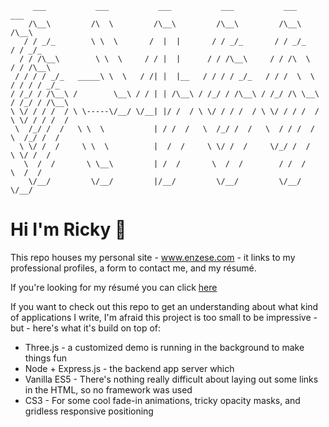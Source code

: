          ___           ___           ___           ___           ___           ___
        /\__\         /\  \         /\__\         /\__\         /\__\         /\__\
       / / _/_        \ \  \       /  |  |       / / _/_       / / _/_       / / _/_
      / / /\__\        \ \  \     / / |  |      / / /\__\     / / /\  \     / / /\__\
     / / / / _/_   _____\ \  \   / /| |  |__   / / / / _/_   / / /  \  \   / / / / _/_
    / /_/ / /\__\ /        \__\ / / | | /\__\ / /_/ / /\__\ / /_/ /\ \__\ / /_/ / /\__\
    \ \/ / / /  / \ \-----\/__/ \/__| |/ /  / \ \/ / / /  / \ \/ / / /  / \ \/ / / /  /
     \  /_/ /  /   \ \  \           | / /  /   \  /_/ /  /   \  / / /  /   \  /_/ /  /
      \ \/ /  /     \ \  \          |  /  /     \ \/ /  /     \/_/ /  /     \ \/ /  /
       \  /  /       \ \__\         | /  /       \  /  /        / /  /       \  /  /
        \/__/         \/__/         |/__/         \/__/         \/__/         \/__/

# Hi I'm Ricky 👋

This repo houses my personal site - www.enzese.com - it links to my professional profiles, a form to contact me, and my résumé.

If you're looking for my résumé you can click <a href="">here</a>

If you want to check out this repo to get an understanding about what kind of applications I write, I'm afraid this project is too small to be impressive - but - here's what it's build on top of:

-   Three.js - a customized demo is running in the background to make things fun
-   Node + Express.js - the backend app server which
-   Vanilla ES5 - There's nothing really difficult about laying out some links in the HTML, so no framework was used
-   CS3 - For some cool fade-in animations, tricky opacity masks, and gridless responsive positioning
